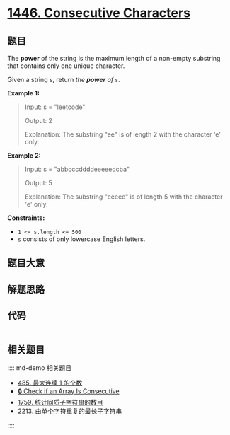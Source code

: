 # [1446. Consecutive Characters](https://leetcode.com/problems/consecutive-characters/)

## 题目

The **power** of the string is the maximum length of a non-empty substring
that contains only one unique character.

Given a string `s`, return _the **power** of_ `s`.



**Example 1:**

> Input: s = "leetcode"
> 
> Output: 2
> 
> Explanation: The substring "ee" is of length 2 with the character 'e' only.

**Example 2:**

> Input: s = "abbcccddddeeeeedcba"
> 
> Output: 5
> 
> Explanation: The substring "eeeee" is of length 5 with the character 'e' only.

**Constraints:**

  * `1 <= s.length <= 500`
  * `s` consists of only lowercase English letters.


## 题目大意

## 解题思路

## 代码

```javascript

```

## 相关题目

:::: md-demo 相关题目
- [485. 最大连续 1 的个数](./0485.md)
- [🔒 Check if an Array Is Consecutive](https://leetcode.com/problems/check-if-an-array-is-consecutive)
- [1759. 统计同质子字符串的数目](https://leetcode.com/problems/count-number-of-homogenous-substrings)
- [2213. 由单个字符重复的最长子字符串](https://leetcode.com/problems/longest-substring-of-one-repeating-character)

::::

